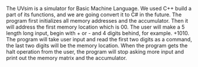 The UVsim is a simulator for Basic Machine Language. We used C++ build a part of its functions, and we are going convert it to C# in the future.
The program first initializes all memory addresses and the accumulator. Then it will address the first memory location which is 00. The user will make a 5 length long input, begin with + or - and 4 digits behind, for example. +1010. The program will take user input and read the first two digits as a command, the last two digits will be the memory location. When the program gets the halt operation from the user, the program will stop asking more input and print out the memory matrix and the accumulator.
